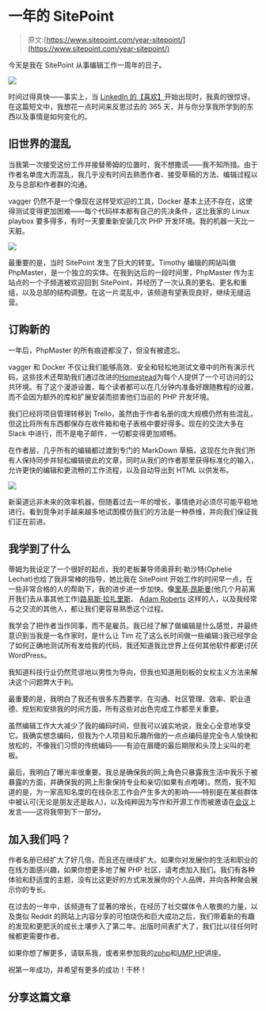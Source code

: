 # 一年的 SitePoint

> 原文:[https://www.sitepoint.com/year-sitepoint/](https://www.sitepoint.com/year-sitepoint/)

今天是我在 SitePoint 从事编辑工作一周年的日子。

![](../Images/bd969286842b59d3efd45cc6d5d3d5a9.png)

时间过得真快——事实上，当 [LinkedIn 的【喜欢】](https://www.linkedin.com/nhome/updates?activity=5918421622275985408)开始出现时，我真的很惊讶。在这篇短文中，我想花一点时间来反思过去的 365 天，并与你分享我所学到的东西以及事情是如何变化的。

## 旧世界的混乱

当我第一次接受这份工作并接替蒂姆的位置时，我不想撒谎——我不知所措。由于作者名单庞大而混乱，我几乎没有时间去熟悉作者、接受草稿的方法、编辑过程以及与总部和作者群的沟通。

vagger 仍然不是一个像现在这样受欢迎的工具，Docker 基本上还不存在，这使得测试变得更加困难——每个代码样本都有自己的先决条件，这比我家的 Linux playbox 要多得多，有时一天要重新安装几次 PHP 开发环境。我的机器一天比一天脏。

![](../Images/3e689aa26e94b860c4d9d211ee9350fa.png)

最重要的是，当时 SitePoint 发生了巨大的转变。Timothy 编辑的网站叫做 PhpMaster，是一个独立的实体。在我到达后的一段时间里，PhpMaster 作为主站点的一个子频道被欢迎回到 SitePoint，并经历了一次认真的更名、更名和重组，以及总部的结构调整。在这一片混乱中，该频道有望表现良好，继续无缝运营。

## 订购新的

一年后，PhpMaster 的所有痕迹都没了，但没有被遗忘。

vagger 和 Docker 不仅让我们能够高效、安全和轻松地测试文章中的所有演示代码，这些技术还帮助我们通过改进的[Homestead](https://www.sitepoint.com/quick-tip-get-homestead-vagrant-vm-running/)为每个人提供了一个可访问的公共环境。有了这个漫游设置，每个读者都可以在几分钟内准备好跟随教程的设置，而不会因为额外的库和扩展安装而损害他们当前的 PHP 开发环境。

我们已经将项目管理转移到 Trello，虽然由于作者名册的庞大规模仍然有些混乱，但这比将所有东西都保存在收件箱和电子表格中要好得多。现在的交流大多在 Slack 中进行，而不是电子邮件，一切都变得更加顺畅。

在作者层，几乎所有的编辑都过渡到专门的 MarkDown 草稿，这现在允许我们所有人保持同步并轻松编辑彼此的文章，同时从我们的作者那里获得标准化的输入，允许更快的编辑和更流畅的工作流程，以及自动导出到 HTML 以供发布。

![](../Images/9112e355bfb99b963288c0df7aa9b166.png)

新渠道远非未来的效率机器，但随着过去一年的增长，事情绝对必须尽可能平稳地进行。看到竞争对手越来越多地试图模仿我们的方法是一种恭维，并向我们保证我们正在前进。

## 我学到了什么

蒂姆为我设定了一个很好的起点，我的老板兼导师奥菲利·勒沙特(Ophelie Lechat)也给了我非常棒的指导，她比我在 SitePoint 开始工作的时间早一点，在一些非常合格的人的帮助下，我的进步进一步加快。像[里基·昂斯曼](https://www.sitepoint.com/author/ricky-onsman/)(他几个月前离开我们去从事其他工作)[路易斯·拉扎里斯](https://www.sitepoint.com/author/louis-lazaris1/)、 [Adam Roberts](https://www.sitepoint.com/author/aroberts/) 这样的人，以及我经常与之交流的其他人，都让我们更容易熟悉这个过程。

我学会了把作者当作同事，而不是雇员。我已经了解了做编辑是什么感觉，并最终意识到当我是一名作家时，是什么让 Tim 花了这么长时间做一些编辑:)我已经学会了如何正确地测试所有发给我的代码，我还知道我比世界上任何其他软件都更讨厌 WordPress。

我知道科技行业仍然荒谬地以男性为导向，但我也知道用刻板的女权主义方法来解决这个问题弊大于利。

最重要的是，我明白了我还有很多东西要学。在沟通、社区管理、效率、职业道德、规划和安排我的时间方面，所有这些对出色完成工作都至关重要。

虽然编辑工作大大减少了我的编码时间，但我可以诚实地说，我全心全意地享受它。我确实想念编码，但我为个人项目和乐趣所做的一点点编码是完全令人愉快和放松的，不像我们习惯的传统编码——有迫在眉睫的最后期限和头顶上尖叫的老板。

最后，我明白了曝光率很重要。我总是确保我的网上角色只暴露我生活中我乐于被暴露的方面，并确保我的网上形象保持专业和亲切(如果有点咆哮)。然而，我不知道的是，为一家高知名度的在线杂志工作会产生多大的影响——特别是在某些群体中被认可(无论是朋友还是敌人)，以及纯粹因为写作和开源工作而被邀请在[会议](https://www.sitepoint.com/zgphp-conference-2014-free-entry/)上发言——这将我带到下一部分。

## 加入我们吗？

作者名册已经扩大了好几倍，而且还在继续扩大。如果你对发展你的生活和职业的在线方面感兴趣，如果你想更多地了解 PHP 社区，请考虑加入我们。我们有各种体验和舒适度的主题，没有比这更好的方式来发展你的个人品牌，并向各种聚会展示你的专长。

在过去的一年中，该频道有了显著的增长，在经历了社交媒体令人敬畏的力量，以及类似 Reddit 的网站上内容分享的可怕烧伤和巨大成功之后，我们带着新的有趣的发现和更肥沃的成长土壤步入了第二年。出版时间表扩大了，我们比以往任何时候都更需要作者。

如果你想了解更多，请联系我，或者来参加我的[zphp](https://www.sitepoint.com/zgphp-conference-2014-free-entry/)和[UMP HP](http://www.afup.org/pages/forumphp2014/sessions.php#1250)讲座。

祝第一年成功，并希望有更多的成功！干杯！

## 分享这篇文章